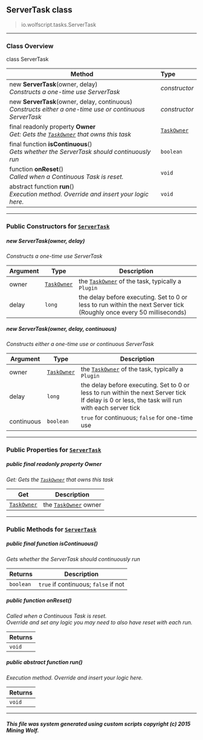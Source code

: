 ## ServerTask __class__

>io.wolfscript.tasks.ServerTask

---

### Class Overview

class ServerTask

Method | Type   
--- | :--- 
new __ServerTask__(owner, delay) <br> _Constructs a one-time use ServerTask_ | _constructor_
new __ServerTask__(owner, delay, continuous) <br> _Constructs either a one-time use or continuous ServerTask_ | _constructor_
final readonly property __Owner__ <br> _Get: Gets the [`TaskOwner`](TaskOwner.md) that owns this task_ | [`TaskOwner`](TaskOwner.md)
final function __isContinuous__() <br> _Gets whether the ServerTask should continuously run_ | `boolean`
 function __onReset__() <br> _Called when a Continuous Task is reset._ | `void`
abstract function __run__() <br> _Execution method. Override and insert your logic here._ | `void`



---

### Public Constructors for [`ServerTask`](ServerTask.md)

##### <a id='servertask'></a>new __ServerTask__(owner, delay) 

_Constructs a one-time use ServerTask_

Argument | Type | Description  
--- | --- | --- 
owner | [`TaskOwner`](TaskOwner.md) | the [`TaskOwner`](TaskOwner.md) of the task, typically a `Plugin`
delay | `long` | the delay before executing. Set to 0 or less to run within the next Server tick (Roughly once every 50 milliseconds)

##### <a id='servertask'></a>new __ServerTask__(owner, delay, continuous) 

_Constructs either a one-time use or continuous ServerTask_

Argument | Type | Description  
--- | --- | --- 
owner | [`TaskOwner`](TaskOwner.md) | the [`TaskOwner`](TaskOwner.md) of the task, typically a `Plugin`
delay | `long` | the delay before executing. Set to 0 or less to run within the next Server tick<br> If delay is 0 or less, the task will run with each server tick
continuous | `boolean` | `true` for continuous; `false` for one-time use

---

### Public Properties for [`ServerTask`](ServerTask.md)

##### <a id='owner'></a>public final readonly property __Owner__

_Get: Gets the [`TaskOwner`](TaskOwner.md) that owns this task_

Get | Description
--- | --- 
[`TaskOwner`](TaskOwner.md) | the [`TaskOwner`](TaskOwner.md) owner



---

### Public Methods for [`ServerTask`](ServerTask.md)

##### <a id='iscontinuous'></a>public final function __isContinuous__()

_Gets whether the ServerTask should continuously run_

Returns | Description
--- | --- 
`boolean` | `true` if continuous; `false` if not


##### <a id='onreset'></a>public  function __onReset__()

_Called when a Continuous Task is reset.<br> Override and set any logic you may need to also have reset with each run._

Returns | 
--- | 
`void` |


##### <a id='run'></a>public abstract function __run__()

_Execution method. Override and insert your logic here._

Returns | 
--- | 
`void` |


---


##### This file was system generated using custom scripts copyright (c) 2015 Mining Wolf.
	

